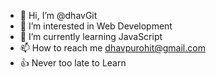 - 👋  Hi, I’m @dhavGit
- 👀  I’m interested in Web Development
- 🌱  I’m currently learning JavaScript
- 📫  How to reach me dhavpurohit@gmail.com
- 👍  Never too late to Learn
